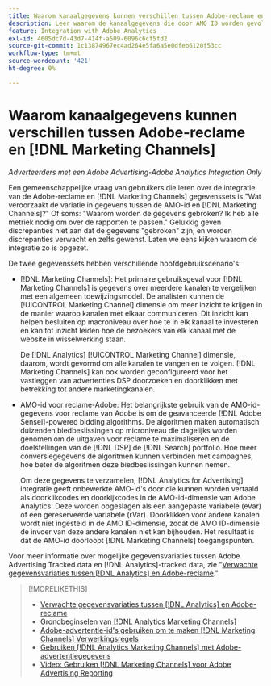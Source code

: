 ```yaml
---
title: Waarom kanaalgegevens kunnen verschillen tussen Adobe-reclame en [!DNL Marketing Channels]
description: Leer waarom de kanaalgegevens die door AMO ID worden gevolgd van kanaalgegevens kunnen variëren die door worden gevolgd [!DNL Analytics Marketing Channels].
feature: Integration with Adobe Analytics
exl-id: 4605dc7d-43d7-414f-a509-6096c6cf5fd2
source-git-commit: 1c13874967ec4ad264e5fa6a5e0dfeb6120f53cc
workflow-type: tm+mt
source-wordcount: '421'
ht-degree: 0%

---
```


# Waarom kanaalgegevens kunnen verschillen tussen Adobe-reclame en [!DNL Marketing Channels]

*Adverteerders met een Adobe Advertising-Adobe Analytics Integration Only*

Een gemeenschappelijke vraag van gebruikers die leren over de integratie van de Adobe-reclame en [!DNL Marketing Channels] gegevenssets is &quot;Wat veroorzaakt de variatie in gegevens tussen de AMO-id en [!DNL Marketing Channels]?&quot; Of soms: &quot;Waarom worden de gegevens gebroken? Ik heb alle metriek nodig om over de rapporten te passen.&quot; Gelukkig geven discrepanties niet aan dat de gegevens &quot;gebroken&quot; zijn, en worden discrepanties verwacht en zelfs gewenst. Laten we eens kijken waarom de integratie zo is opgezet.

De twee gegevenssets hebben verschillende hoofdgebruikscenario&#39;s:

* [!DNL Marketing Channels]: Het primaire gebruiksgeval voor [!DNL Marketing Channels] is gegevens over meerdere kanalen te vergelijken met een algemeen toewijzingsmodel. De analisten kunnen de [!UICONTROL Marketing Channel] dimensie om meer inzicht te krijgen in de manier waarop kanalen met elkaar communiceren. Dit inzicht kan helpen besluiten op macroniveau over hoe te in elk kanaal te investeren en kan tot inzicht leiden hoe de bezoekers van elk kanaal met de website in wisselwerking staan.

   De [!DNL Analytics] [!UICONTROL Marketing Channel] dimensie, daarom, wordt gevormd om alle kanalen te vangen en te volgen. [!DNL Marketing Channels] kan ook worden geconfigureerd voor het vastleggen van advertenties DSP doorzoeken en doorklikken met betrekking tot andere marketingkanalen.

* AMO-id voor reclame-Adobe: Het belangrijkste gebruik van de AMO-id-gegevens voor reclame van Adobe is om de geavanceerde [!DNL Adobe Sensei]-powered bidding algorithms. De algoritmen maken automatisch duizenden biedbeslissingen op microniveau die dagelijks worden genomen om de uitgaven voor reclame te maximaliseren en de doelstellingen van de [!DNL DSP] de [!DNL Search] portfolio. Hoe meer conversiegegevens de algoritmen kunnen verbinden met campagnes, hoe beter de algoritmen deze biedbeslissingen kunnen nemen.

   Om deze gegevens te verzamelen, [!DNL Analytics for Advertising] integratie geeft onbewerkte AMO-id&#39;s door die kunnen worden vertaald als doorklikcodes en doorkijkcodes in de AMO-id-dimensie van Adobe Analytics. Deze worden opgeslagen als een aangepaste variabele (eVar) of een gereserveerde variabele (rVar). Doorklikken voor andere kanalen wordt niet ingesteld in de AMO ID-dimensie, zodat de AMO ID-dimensie de invoer van deze andere kanalen niet kan bijhouden. Het resultaat is dat de AMO-id doorloopt [!DNL Marketing Channels] toegangspunten.

Voor meer informatie over mogelijke gegevensvariaties tussen Adobe Advertising Tracked data en [!DNL Analytics]-tracked data, zie &quot;[Verwachte gegevensvariaties tussen [!DNL Analytics] en Adobe-reclame](../data-variances.md).&quot;

>[!MORELIKETHIS]
>
>* [Verwachte gegevensvariaties tussen [!DNL Analytics] en Adobe-reclame](/help/integrations/analytics/data-variances.md)
>* [Grondbeginselen van [!DNL Analytics Marketing Channels]](mc-overview.md)
>* [Adobe-advertentie-id&#39;s gebruiken om te maken [!DNL Marketing Channels] Verwerkingsregels](mc-ids.md)
>* [Gebruiken [!DNL Analytics Marketing Channels] met Adobe-advertentiegegevens](mc-ac-data.md)
>* [Video: Gebruiken [!DNL Marketing Channels] voor Adobe Advertising Reporting](https://experienceleague.adobe.com/docs/advertising-cloud-learn/tutorials/analytics/analytics-reporting-a4adc.html)

